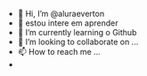 - 👋 Hi, I’m @aluraeverton
- 👀  estou  intere  em aprender
- 🌱 I’m currently learning  o Github
- 💞️ I’m looking to collaborate on ...
- 📫 How to reach me ...
- 

<!---
aluraeverton/aluraeverton is a ✨ special ✨ repository because its `README.md` (this file) appears on your GitHub profile.
You can click the Preview link to take a look at your changes.
--->
